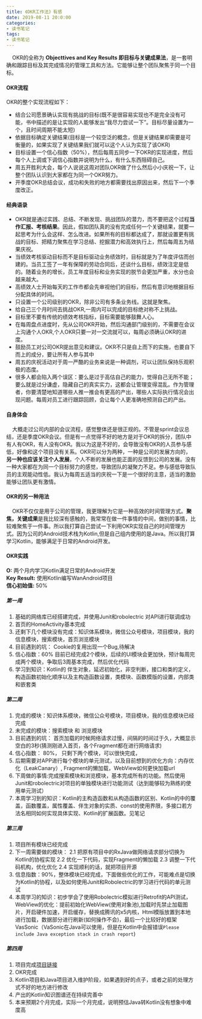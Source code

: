 ```yaml
---
title: 《OKR工作法》有感
date: 2019-08-11 20:0:00
categories: 
- 读书笔记
tags:
- 读书笔记
---
```

&#160;&#160;&#160;&#160;OKR的全称为 **Objecttives and Key Results 即目标与关键成果法**，是一套明确和跟踪目标及其完成情况的管理工具和方法。它能够让整个团队聚焦于同一个目标。  
<!-- more -->

#### OKR流程
OKR的整个实现流程如下：
* 结合公司愿景确认实现有挑战的目标(既不是很容易实现也不是完全没有可能，书中描述的是让实现的人能够发出“我尽力尝试一下”。目标尽量设置为一个，且时间周期不能太短)
* 依据目标确定关键结果(目标是一个较空泛的概念，但是关键结果却需要是可衡量的，如果实现了关键结果我们就可以这个人认为实现了该OKR)
* 目标设置一个信心指数（50%），然后每周五同步一下OKR的实现进度，然后每个人上调或下调信心指数并说明为什么，有什么东西阻碍自己。
* 周五开胜利大会，每个人说说这周对团队OKR做了什么然后小小庆祝一下，让整个团队认识到大家都在为同一个OKR努力。
* 开季度OKR总结会议，成功和失败的地方都需要找出原因出来，然后下一个季度改正。  

#### 经典语录  
* OKR就是通过实践、总结、不断发现、挑战团队的潜力，而不要把这个过程**当作汇报、考核结果**。因此，假如团队真的没有完成任何一个关键结果，就要一起思考为什么会这样、怎么改进。如果所有的目标都达成了，那就设置更有挑战的目标、把精力聚焦在学习总结、挖掘潜力和高效执行上，然后每周五为结果庆祝。
* 当绩效考核驱动目标而不是目标驱动业务绩效时，目标就是为了年度评估而创建的。当员工签了一年有保障的劳动合同后，还谈什么目标，绩效注定是低的。随着业务的增长，员工年度目标和业务实现的脱节会更加严重，水分也会越来越大。
* 高绩效人士开始每天的工作市都会先审视他们的目标，然后有意识地根据目标分配具体的时间。
* 只设置一个公司级别的OKR，除非公司有多条业务线。这就是聚焦。
* 给自己三个月时间去挑战OKR,一周内可以完成的目标绝对称不上挑战。
* 目标里不要有传统的绩效考核指标，目标需要能够鼓舞人心。
* 在每周盘点进度时，先从公司OKR开始，然后沟通部门级别的，不需要在会议上沟通个人OKR,个人OKR只要一对一交流就可以，每周必须确认OKR的进度。
* 鼓励员工对公司OKR提出意见和建议。OKR不只是自上而下的实施，也要自下而上的成分，要让所有人参与其中
* 周五的庆祝活动对于周一严酷的业务来说是一种调剂，可以让团队保持乐观积极的态度。
* 很多人都会陷入两个误区：要么是过于高估自己的能力，觉得自己无所不能；要么就是过分谦虚，隐藏自己的真实实力，这都会让管理变得混乱。作为管理者，你要清楚地知道哪些人推一推会有更高的产出，哪些人实际执行情况会出现问题。每周对员工进行跟踪回顾，会让每个人更准确地预测自己的产出。  

#### 自身体会
&#160;&#160;&#160;&#160;大概走过公司内部的会议流程，感觉整体还是很正规的。不管是sprint会议总结，还是季度OKR会议。但是有一点觉得不好的地方是对于OKR的拆分，团队中有人有OKR，有人没有OKR。我以为这是不好的，会导致没有OKR的人员参与感低，好像和这个项目没有关系。OKR可以分为两种，一种是公司的发展方向的，**另一种也应该关注个人发展**，个人不断的发展也能正面的反馈到公司的发展。没有一种大家都在为同一个目标努力的感觉，导致团队的凝聚力不足。参与感低导致队员的主观能动性低。我认为每周五适当的庆祝一下是一个很好的主意，适当的激励能够让团队更有激情。  

#### OKR的另一种用法
&#160;&#160;&#160;&#160;OKR不仅仅是用于公司的管理，我更理解为它是一种高效的时间管理方式。**聚焦，关键成果**是我比较深有感触的，我常常在做一件事情的中间，做别的事情，比较难聚焦于一件事。所以我打算自己尝试一下利用OKR实现自己的时间管理方式。因为公司的Android技术栈为Kotlin,但是自己组内使用的是Java。所以我打算学习Kotlin，能够满足于日常的Android开发。  

#### OKR实践
**O:** 两个月内学习Kotlin满足日常的Android开发  
**Key Result:** 使用Kotlin编写WanAndroid项目  
**信心初始值:** 50%

##### 第一周
1. 基础的网络库已经搭建完成，并使用Junit和robolectric 对API进行联调成功
2. 首页的HomeActivity基本完成
3. 还剩下几个模块没有完成：知识体系模块，微信公众号模块，项目模块，我的信息模块，搜索模块，首页浏览模块
4. 目前遇到的坑： Cookie的复用出现一个Bug,待解决
5. 信心指数：60% 目前已经完成2个模块，后续的UI模块会更加快，预计每周完成两个模块，争取后3周基本完成，然后优化代码
6. 学习到知识：Kotlin的 伴生对象，延迟初始化，非空判断，接口和类的定义，构造函数初始化顺序以及主构造函数设置，类模块、函数模版的设置，内部类和嵌套类

##### 第二周
1. 完成的模块：知识体系模块，微信公众号模块，项目模块，我的信息模块已经完成
2. 未完成的模块：搜索模块 和 浏览模块
3. 目前遇到的坑： 首页加载的时候网络请求过慢，间隔的时间过于久，大概显示空白的3秒(猜测刚进入首页，各个Fragment都在进行网络请求)
4. 信心指数： 80%， 只剩下两个模块，可以很快完成，
5. 后期需要对APP进行每个模块的单元测试，以及目前想到的优化方向：内存优化（LeakCanary）, Fragment的懒加载，WebView如何更快加载url
6. 下周做的事情:完成搜索模块和浏览模块，基本完成所有的功能。然后使用Junit和robolectric对项目的单独模块进行功能测试（达到能够较为熟练的使用单元测试）
7. 本周学习到的知识：Kotlin的主构造函数和从构造函数的区别、Kotlin的中的覆盖，函数覆盖，属性覆盖、伴生对象的实质、const的使用界限，多接口若方法名相同如何实现具体实现、Kotlin的扩展函数。见笔记  

##### 第三周
1. 项目所有模块已经完成
2. 下一周需要做的模块：
2.1 把原有项目中的RxJava做网络请求部分切换为Kotlin的协程实现
2.2 优化一下代码，实现Fragment的懒加载
2.3 调整一下代码机构，优化优化
2.4 实现顺利的话，就把项目开源
3. 信息指数：90%，整体模块已经完成，下面做些优化的工作，可能难点是切换为Kotlin的协程，以及如何使用Junit和Robolectric的学习进行代码的单元测试
4. 本周学习的知识：初步学会了使用Robolectric模拟进行Retrofit的API测试，WebView的优化：提前初始化WebView(使用对象池),加载时先禁止加载图片，开启硬件加速，开启缓存，替换成腾讯的x5内核，Html模版放置到本地进行加载，数据部分进行刷新(如何操作不会)，最后一个比较好的框架VasSonic（VaSonic在Java可以使用，但是在Kotlin中会报错误`Please include Java exception stack in crash report`)  
##### 第四周
1. 项目完成[项目链接](https://github.com/chejdj/WanAndroid-Kotlin)
2. OKR完成
3. Kotlin项目和Java项目进入维护阶段，如果遇到好的点子，或者之前的处理方式不好的地方进行修改
4. 产出的Kotlin知识图谱还在持续完善中
5. 本来预期2个月完成，实际一个月完成，说明预估Java转Kotlin没有想象中难度高


